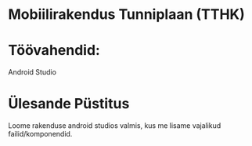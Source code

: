 # Mobiilirakendus Tunniplaan (TTHK)
# Töövahendid:
Android Studio
# Ülesande Püstitus
Loome rakenduse android studios valmis, kus me lisame vajalikud failid/komponendid.
